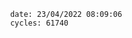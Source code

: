 

                date: 23/04/2022 08:09:06
                cycles: 61740

                         